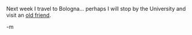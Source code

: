 <p>Next week I travel to Bologna&#8230; perhaps I will stop by the University and visit an <a href="http://www.eng.unibo.it/PortaleEn/Website+Tools/Search+engine/search.htm?NRMODE=Published&#038;query=LastName%3aeco&#038;TabControl=ContactTab&#038;scope=contact%3a%2f%2fpeople%2fTeachers&#038;id=65f34ad5-c471-483c-939f-930c9b176793&#038;first=0&#038;size=5">old friend</a>.</p>
<p>-m
</p>